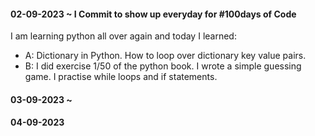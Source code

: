 #### 02-09-2023 ~ I Commit to show up everyday for #100days of Code

I am learning python all over again and today I learned:

- A: Dictionary in Python. How to loop over dictionary key value pairs.
- B: I did exercise 1/50 of the python book. I wrote a simple guessing game. I practise while loops and if statements.

#### 03-09-2023 ~

#### 04-09-2023